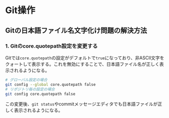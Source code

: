# Git操作

## Gitの日本語ファイル名文字化け問題の解決方法

### 1. Gitのcore.quotepath設定を変更する

Gitでは`core.quotepath`の設定がデフォルトで`true`になっており、非ASCII文字をクォートして表示する。これを無効にすることで、日本語ファイル名が正しく表示されるようになる。

```bash
# グローバル設定の場合
git config --global core.quotepath false
# リポジトリ毎の設定の場合
git config core.quotepath false
```

この変更後、`git status`やcommitメッセージエディタでも日本語ファイルが正しく表示されるようになる。